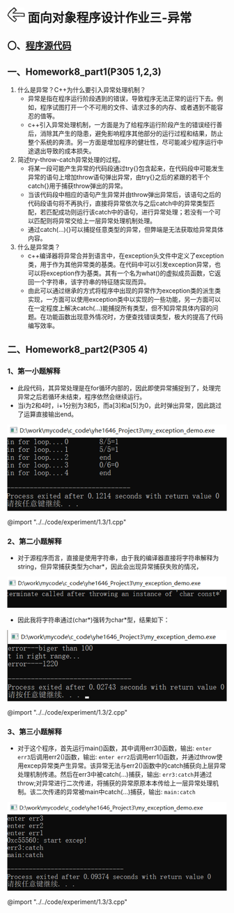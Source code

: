 # [<img style="width:40px;transform:rotate(180deg);" src="../../../assets/image/back.jpg"/>](../index.md) 面向对象程序设计作业三-异常

## 〇、[程序源代码](../../code/index.md)

## 一、Homework8_part1(P305 1,2,3)

1. 什么是异常？C++为什么要引入异常处理机制？
   * 异常是指在程序运行阶段遇到的错误，导致程序无法正常的运行下去。例如，程序试图打开一个不可用的文件、请求过多的内存、或者遇到不能容忍的值等。
   * c++引入异常处理机制，一方面是为了给程序运行阶段产生的错误经行善后，消除其产生的隐患，避免影响程序其他部分的运行过程和结果，防止整个系统的奔溃。另一方面是增加程序的健壮性，尽可能减少程序运行中途退出导致的成本损失。
2. 简述try-throw-catch异常处理的过程。
   * 将某一段可能产生异常的代码段通过try{}包含起来，在代码段中可能发生异常的语句上增加throw语句弹出异常，由try{}之后的紧跟的若干个catch{}用于捕获throw弹出的异常。
   * 当该代码段中相应的语句产生异常并由throw弹出异常后，该语句之后的代码段语句将不再执行，直接将异常依次与之后catch中的异常类型匹配，若匹配成功则运行该catch中的语句，进行异常处理；若没有一个可以匹配则将异常交给上一层异常处理机制处理。
   * 通过catch(…){}可以捕捉任意类型的异常，但弊端是无法获取给异常具体内容。
3. 什么是异常类？
   * c++编译器将异常合并到语言中，在exception头文件中定义了exception类，用于作为其他异常类的基类。在代码中可以引发exception异常，也可以将exception作为基类。其有一个名为what()的虚拟成员函数，它返回一个字符串，该字符串的特征随实现而异。
   * 由此可以通过继承的方式将程序中出现的异常作为exception类的派生类实现，一方面可以使用exception类中以实现的一些功能，另一方面可以在一定程度上解决catch(…)能捕捉所有类型，但不知异常具体内容的问题。在功能函数出现意外情况时，方便查找错误类型，极大的提高了代码编写效率。

## 二、Homework8_part2(P305 4)

### 1、第一小题解释

* 此段代码，其异常处理是在for循环内部的，因此即使异常捕捉到了，处理完异常之后若循环未结束，程序依然会继续运行。
* 当i为2和4时，i+1分别为3和5，而a[3]和a[5]为0，此时弹出异常，因此跳过了运算直接输出end。

<center>
    <img src="../image/experiment/1.3.1.png"/></br>
</center>

@import "../../code/experiment/1.3/1.cpp"

### 2、第二小题解释

* 对于源程序而言，直接是使用字符串，由于我的编译器直接将字符串解释为string，但异常捕获类型为char*，因此会出现异常捕获失败的情况，

<center>
    <img src="../image/experiment/1.3.2.png"/></br>
</center>

* 因此我将字符串通过(char*)强转为char*型，结果如下：

<center>
    <img src="../image/experiment/1.3.3.png"/></br>
</center>

@import "../../code/experiment/1.3/2.cpp"

### 3、第三小题解释

* 对于这个程序，首先运行main()函数，其中调用err3()函数，输出: `enter err3`后调用err2()函数，输出: `enter err2`后调用err1()函数，并通过throw使用excep异常类产生异常。该异常无法与err2()函数中的catch捕获向上层异常处理机制传递。然后在err3中被catch(…)捕获，输出: `err3:catch`并通过throw;对异常进行二次传递，将捕获的异常原原本本传给上一层异常处理机制。该二次传递的异常被main中catch(…)捕获，输出: `main:catch`

<center>
    <img src="../image/experiment/1.3.4.png"/></br>
</center>

@import "../../code/experiment/1.3/3.cpp"
